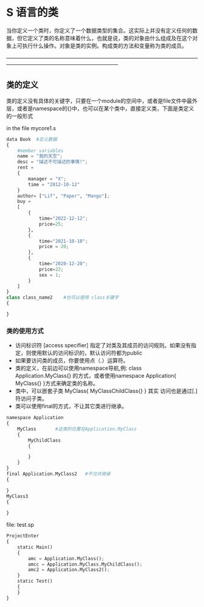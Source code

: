 # S 语言的类 
当你定义一个类时，你定义了一个数据类型的集合。这实际上并没有定义任何的数据，但它定义了类的名称意味着什么，也就是说，类的对象由什么组成及在这个对象上可执行什么操作。对象是类的实例。构成类的方法和变量称为类的成员。

—————————————————————————————————————————————————————————

## 类的定义 
类的定义没有具体的关键字，只要在一个module的空间中，或者是file文件中最外层，或者是namespace的{}中，也可以在某个类中，直接定义类，下面是类定义的一般形式

in the file mycore1.s
```python
data Book  #定义数据
{
    #member variables
    name = "我的天空";
    desc = "描述不可描述的事情!";
    rent = 
    { 
        manager = "X"; 
        time = "2012-10-12"
    }
    author= ["Lif", "Paper", "Mango"];
    buy = 
    [
        {
            time="2022-12-12"; 
            price=25;
        },
        {
            time="2021-10-10"; 
            price = 20;
        },
        {
            time="2020-12-20"; 
            price=22;
            sex = 1;
        }
    ] 
}
class class_name2    #也可以使用 class关键字
{

}
```
### 类的使用方式
- 访问标识符 [access specifier] 指定了对类及其成员的访问规则。如果没有指定，则使用默认的访问标识的，默认访问符都为public
- 如果要访问类的成员，你要使用点（.）运算符。
- 类的定义，在前边可以使用namespace导航,例: class Application.MyClass{} 的方式，或者使用namespace Application{ MyClass{} }方式来确定类的名称。
- 类中，可以嵌套子类 MyClass{  MyClassChildClass{} } 其实 访问也是通过[.]符访问子类。
- 类可以使用final的方式，不让其它类进行继承。

```python
namespace Application
{
    MyClass       #这类的位置在Application.MyClass
    {
        MyChildClass
        {

        }
    }
}
final Application.MyClass2   #不允许继承
{

}
MyClass3
{
    
}


```

file: test.sp
```python
ProjectEnter
{
    static Main()
    {  
        amc = Application.MyClass();
        amcc = Application.MyClass.MyChildClass();
        amc2 = Application.MyClass2();
    }
    static Test()
    {
    }
}
```